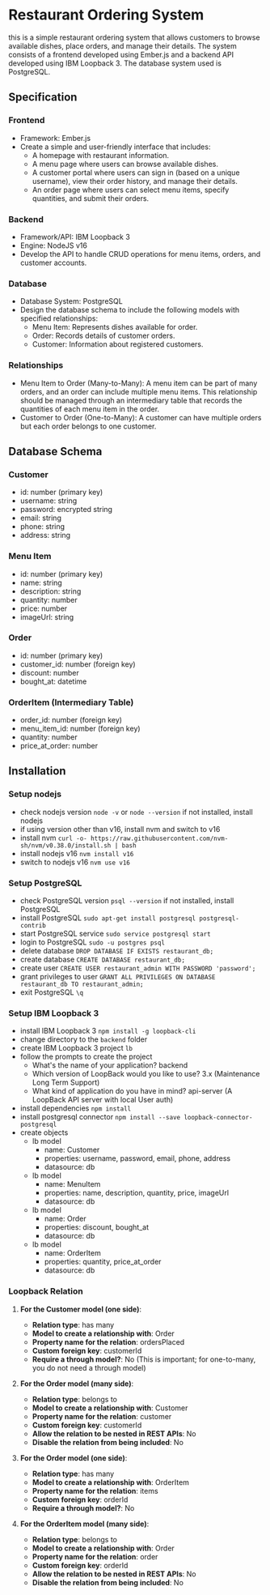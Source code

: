 # Restaurant Ordering System
this is a simple restaurant ordering system that allows customers to browse available dishes, place orders, and manage their details. The system consists of a frontend developed using Ember.js and a backend API developed using IBM Loopback 3. The database system used is PostgreSQL.

## Specification
### Frontend
- Framework: Ember.js
- Create a simple and user-friendly interface that includes:
    - A homepage with restaurant information.
    - A menu page where users can browse available dishes.
    - A customer portal where users can sign in (based on a unique username), view their order history, and manage their details.
    - An order page where users can select menu items, specify quantities, and submit their orders.
### Backend
- Framework/API: IBM Loopback 3
- Engine: NodeJS v16
- Develop the API to handle CRUD operations for menu items, orders, and customer accounts.
### Database
- Database System: PostgreSQL
- Design the database schema to include the following models with specified relationships:
    - Menu Item: Represents dishes available for order.
    - Order: Records details of customer orders.
    - Customer: Information about registered customers.
### Relationships
- Menu Item to Order (Many-to-Many): A menu item can be part of many orders, and an order can include multiple menu items. This relationship should be managed through an intermediary table that records the quantities of each menu item in the order.
- Customer to Order (One-to-Many): A customer can have multiple orders but each order belongs to one customer.

## Database Schema
### Customer
- id: number (primary key)
- username: string
- password: encrypted string
- email: string
- phone: string
- address: string

### Menu Item
- id: number (primary key)
- name: string
- description: string
- quantity: number
- price: number
- imageUrl: string

### Order
- id: number (primary key)
- customer_id: number (foreign key)
- discount: number
- bought_at: datetime

### OrderItem (Intermediary Table)
- order_id: number (foreign key)
- menu_item_id: number (foreign key)
- quantity: number
- price_at_order: number

## Installation
### Setup nodejs
- check nodejs version `node -v` or `node --version` if not installed, install nodejs
- if using version other than v16, install nvm and switch to v16
- install nvm `curl -o- https://raw.githubusercontent.com/nvm-sh/nvm/v0.38.0/install.sh | bash`
- install nodejs v16 `nvm install v16`
- switch to nodejs v16 `nvm use v16`

### Setup PostgreSQL
- check PostgreSQL version `psql --version` if not installed, install PostgreSQL
- install PostgreSQL `sudo apt-get install postgresql postgresql-contrib`
- start PostgreSQL service `sudo service postgresql start`
- login to PostgreSQL `sudo -u postgres psql`
- delete database `DROP DATABASE IF EXISTS restaurant_db;`
- create database `CREATE DATABASE restaurant_db;`
- create user `CREATE USER restaurant_admin WITH PASSWORD 'password';`
- grant privileges to user `GRANT ALL PRIVILEGES ON DATABASE restaurant_db TO restaurant_admin;`
- exit PostgreSQL `\q`

### Setup IBM Loopback 3
- install IBM Loopback 3 `npm install -g loopback-cli`
- change directory to the `backend` folder
- create IBM Loopback 3 project `lb`
- follow the prompts to create the project
    - What's the name of your application? backend
    - Which version of LoopBack would you like to use? 3.x (Maintenance Long Term Support)
    - What kind of application do you have in mind? api-server (A LoopBack API server with local User auth)
- install dependencies `npm install`
- install postgresql connector `npm install --save loopback-connector-postgresql`
- create objects
    - lb model
        - name: Customer
        - properties: username, password, email, phone, address
        - datasource: db
    - lb model
        - name: MenuItem
        - properties: name, description, quantity, price, imageUrl
        - datasource: db
    - lb model
        - name: Order
        - properties: discount, bought_at
        - datasource: db
    - lb model
        - name: OrderItem
        - properties: quantity, price_at_order
        - datasource: db

### Loopback Relation
1. **For the Customer model (one side)**:
   - **Relation type**: has many
   - **Model to create a relationship with**: Order
   - **Property name for the relation**: ordersPlaced
   - **Custom foreign key**: customerId
   - **Require a through model?**: No (This is important; for one-to-many, you do not need a through model)

2. **For the Order model (many side)**:
   - **Relation type**: belongs to
   - **Model to create a relationship with**: Customer
   - **Property name for the relation**: customer
   - **Custom foreign key**: customerId
   - **Allow the relation to be nested in REST APIs**: No
   - **Disable the relation from being included**: No

3. **For the Order model (one side)**:
    - **Relation type**: has many
    - **Model to create a relationship with**: OrderItem
    - **Property name for the relation**: items
    - **Custom foreign key**: orderId
    - **Require a through model?**: No

4. **For the OrderItem model (many side)**:
    - **Relation type**: belongs to
    - **Model to create a relationship with**: Order
    - **Property name for the relation**: order
    - **Custom foreign key**: orderId
    - **Allow the relation to be nested in REST APIs**: No
    - **Disable the relation from being included**: No


